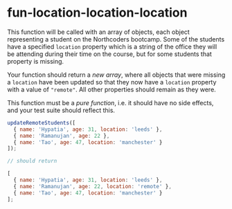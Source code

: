 # fun-location-location-location

This function will be called with an array of objects, each object representing a student on the Northcoders bootcamp. Some of the students have a specified `location` property which is a string of the office they will be attending during their time on the course, but for some students that property is missing.

Your function should return a *new array*, where all objects that were missing a `location` have been updated so that they now have a `location` property with a value of `"remote"`. All other properties should remain as they were.

This function must be a *pure function*, i.e. it should have no side effects, and your test suite should reflect this.

```js
updateRemoteStudents([
  { name: 'Hypatia', age: 31, location: 'leeds' },
  { name: 'Ramanujan', age: 22 },
  { name: 'Tao', age: 47, location: 'manchester' }
]);

// should return

[
  { name: 'Hypatia', age: 31, location: 'leeds' },
  { name: 'Ramanujan', age: 22, location: 'remote' },
  { name: 'Tao', age: 47, location: 'manchester' }
];
```